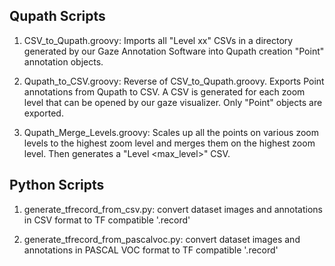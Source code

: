 ## Qupath Scripts

1) CSV_to_Qupath.groovy: Imports all "Level xx" CSVs in a directory generated by our Gaze Annotation Software <link> into Qupath creation "Point" annotation objects. 

2) Qupath_to_CSV.groovy: Reverse of CSV_to_Qupath.groovy. Exports Point annotations from Qupath to CSV. A CSV is generated 
for each zoom level that can be opened by our gaze visualizer. Only "Point" objects are exported.

3) Qupath_Merge_Levels.groovy: Scales up all the points on  various zoom levels to the highest zoom level and merges them on the highest zoom level. Then generates a "Level <max_level>" CSV. 

## Python Scripts

1) generate_tfrecord_from_csv.py: convert dataset images and annotations in CSV format to TF compatible '.record'

2) generate_tfrecord_from_pascalvoc.py: convert dataset images and annotations in PASCAL VOC format to TF compatible '.record'
